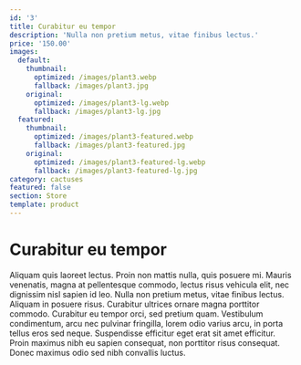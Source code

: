 ```yaml
---
id: '3'
title: Curabitur eu tempor
description: 'Nulla non pretium metus, vitae finibus lectus.'
price: '150.00'
images:
  default:
    thumbnail:
      optimized: /images/plant3.webp
      fallback: /images/plant3.jpg
    original:
      optimized: /images/plant3-lg.webp
      fallback: /images/plant3-lg.jpg
  featured:
    thumbnail:
      optimized: /images/plant3-featured.webp
      fallback: /images/plant3-featured.jpg
    original:
      optimized: /images/plant3-featured-lg.webp
      fallback: /images/plant3-featured-lg.jpg
category: cactuses
featured: false
section: Store
template: product
---
```


# Curabitur eu tempor

Aliquam quis laoreet lectus. Proin non mattis nulla, quis posuere mi. Mauris venenatis, magna at pellentesque commodo, lectus risus vehicula elit, nec dignissim nisl sapien id leo. Nulla non pretium metus, vitae finibus lectus. Aliquam in posuere risus. Curabitur ultrices ornare magna porttitor commodo. Curabitur eu tempor orci, sed pretium quam. Vestibulum condimentum, arcu nec pulvinar fringilla, lorem odio varius arcu, in porta tellus eros sed neque. Suspendisse efficitur eget erat sit amet efficitur. Proin maximus nibh eu sapien consequat, non porttitor risus consequat. Donec maximus odio sed nibh convallis luctus.